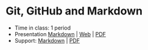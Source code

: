 # Git, GitHub and Markdown

- Time in class: 1 period
- Presentation [Markdown](./PRESENTATION.md) |
  [Web](https://heig-vd-dai-course.github.io/heig-vd-dai-course/03-git-github-and-markdown/)
  |
  [PDF](https://heig-vd-dai-course.github.io/heig-vd-dai-course/03-git-github-and-markdown/03-git-github-and-markdown-presentation.pdf)<!-- | [Video (in French)]() -->
- Support: [Markdown](./SUPPORT.md) |
  [PDF](https://heig-vd-dai-course.github.io/heig-vd-dai-course/03-git-github-and-markdown/03-git-github-and-markdown-support.pdf)
